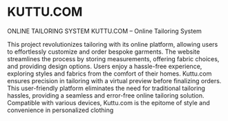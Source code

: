 # KUTTU.COM
ONLINE TAILORING SYSTEM
KUTTU.COM – Online Tailoring System

This project revolutionizes tailoring with its online platform, allowing users to effortlessly customize and order bespoke garments. The website streamlines the process by storing measurements, offering fabric choices, and providing design options. Users enjoy a hassle-free experience, exploring styles and fabrics from the comfort of their homes. Kuttu.com ensures precision in tailoring with a virtual preview before finalizing orders. This user-friendly platform eliminates the need for traditional tailoring hassles, providing a seamless and error-free online tailoring solution. Compatible with various devices, Kuttu.com is the epitome of style and convenience in personalized clothing
